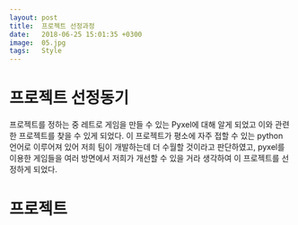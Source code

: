 ```yaml
---
layout: post
title:  프로젝트 선정과정
date:   2018-06-25 15:01:35 +0300
image:  05.jpg
tags:   Style
---
```


# 프로젝트 선정동기

프로젝트를 정하는 중 레트로 게임을 만들 수 있는 Pyxel에 대해 알게 되었고 이와 관련한 프로젝트를 찾을 수 있게 되었다. 이 프로젝트가 평소에 자주 접할 수 있는 python 언어로 이루어져 있어 저희 팀이 개발하는데 더 수월할 것이라고 판단하였고, pyxel를 이용한 게임들을 여러 방면에서 저희가 개선할 수 있을 거라 생각하여 이 프로젝트를 선정하게 되었다.

# 프로젝트 
